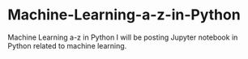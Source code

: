 # Machine-Learning-a-z-in-Python
Machine Learning a-z in Python
I will be posting Jupyter notebook in Python related to machine learning.
